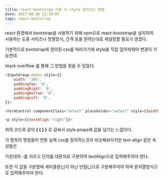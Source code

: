 ```yaml
---
title: react-bootstrap 사용 시 style 덮어쓰는 방법
date: 2017-08-20 22:19:07
tags: react-bootstrap
---
```


react 환경에서 bootstrap을 사용하기 위해 npm으로 react-bootstrap을 설치하여 사용하는 도중 사이즈나 정렬방식, 간격 등을 원하는대로 재설정할 필요가 생겼다.

기본적으로 bootstrap에 정의된 css를 따라가기에 style을 직접 덮어씌워야 변경이 가능한데

stack overflow 를 통해 그 방법을 찾을 수 있었다.



```js
<InputGroup.Addon style={{
    width: '20%',
    paddingTop: '0',
    paddingRight: '0',
    paddingBottom: '0',
    paddingLeft: '0',
}}>

<FormControl componentClass="select" placeholder="select" style={{width: '100%'}}>

<p style={{textAlign:"right"}}>
```


위의 코드와 같이 __\{ \{  \} \}__ 로 감싸서 style props에 값을 넘기는 느낌이다.

각 항목의 명칭들이 언뜻 실제 css를 정의하는것과 비슷해보이지만 text-align 같은 속성들은

가운데의 -를 지우고 단어를 대문자로 구분하여 textAlign으로 입력해주어야 한다.

또한 각 값을 구분할때 세미콜론(__;__)이 아닌 반점(__,__)으로 구분해주어야 하며 문자열방식으로 입력해주어야 한다.